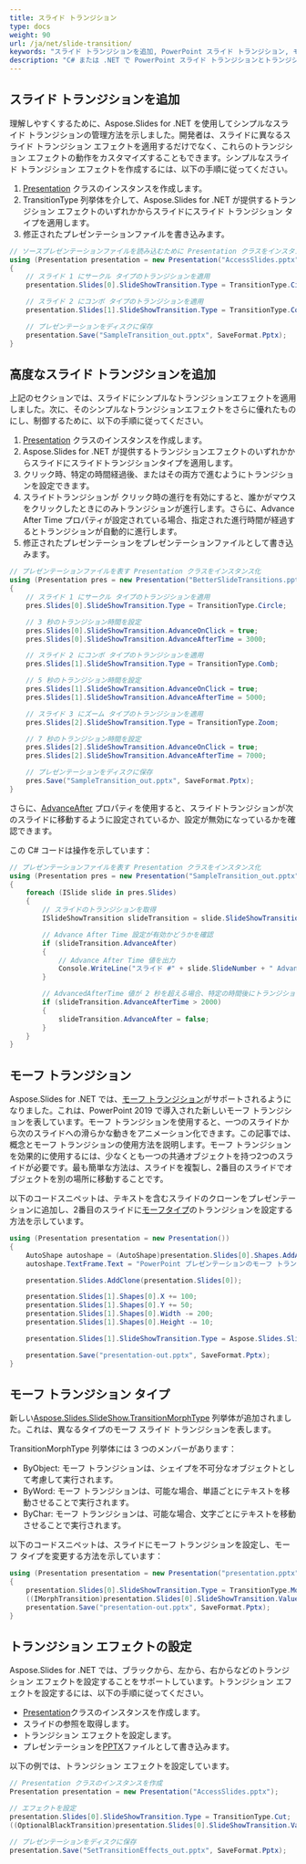 ```yaml
---
title: スライド トランジション
type: docs
weight: 90
url: /ja/net/slide-transition/
keywords: "スライド トランジションを追加, PowerPoint スライド トランジション, モーフ トランジション, 高度なスライド トランジション, トランジション エフェクト, C#, Csharp, .NET, Aspose.Slides"
description: "C# または .NET で PowerPoint スライド トランジションとトランジション エフェクトを追加"
---
```


## **スライド トランジションを追加**
理解しやすくするために、Aspose.Slides for .NET を使用してシンプルなスライド トランジションの管理方法を示しました。開発者は、スライドに異なるスライド トランジション エフェクトを適用するだけでなく、これらのトランジション エフェクトの動作をカスタマイズすることもできます。シンプルなスライド トランジション エフェクトを作成するには、以下の手順に従ってください。

1. [Presentation](https://reference.aspose.com/slides/net/aspose.slides/presentation) クラスのインスタンスを作成します。
1. TransitionType 列挙体を介して、Aspose.Slides for .NET が提供するトランジション エフェクトのいずれかからスライドにスライド トランジション タイプを適用します。
1. 修正されたプレゼンテーションファイルを書き込みます。

```c#
// ソースプレゼンテーションファイルを読み込むために Presentation クラスをインスタンス化
using (Presentation presentation = new Presentation("AccessSlides.pptx"))
{
    // スライド 1 にサークル タイプのトランジションを適用
    presentation.Slides[0].SlideShowTransition.Type = TransitionType.Circle;

    // スライド 2 にコンボ タイプのトランジションを適用
    presentation.Slides[1].SlideShowTransition.Type = TransitionType.Comb;

    // プレゼンテーションをディスクに保存
    presentation.Save("SampleTransition_out.pptx", SaveFormat.Pptx);
}
```

## **高度なスライド トランジションを追加**
上記のセクションでは、スライドにシンプルなトランジションエフェクトを適用しました。次に、そのシンプルなトランジションエフェクトをさらに優れたものにし、制御するために、以下の手順に従ってください。

1. [Presentation](https://reference.aspose.com/slides/net/aspose.slides/presentation) クラスのインスタンスを作成します。
1. Aspose.Slides for .NET が提供するトランジションエフェクトのいずれかからスライドにスライドトランジションタイプを適用します。
1. クリック時、特定の時間経過後、またはその両方で進むようにトランジションを設定できます。
1. スライドトランジションが クリック時の進行を有効にすると、誰かがマウスをクリックしたときにのみトランジションが進行します。さらに、Advance After Time プロパティが設定されている場合、指定された進行時間が経過するとトランジションが自動的に進行します。
1. 修正されたプレゼンテーションをプレゼンテーションファイルとして書き込みます。

```c#
// プレゼンテーションファイルを表す Presentation クラスをインスタンス化
using (Presentation pres = new Presentation("BetterSlideTransitions.pptx"))
{
    // スライド 1 にサークル タイプのトランジションを適用
    pres.Slides[0].SlideShowTransition.Type = TransitionType.Circle;

    // 3 秒のトランジション時間を設定
    pres.Slides[0].SlideShowTransition.AdvanceOnClick = true;
    pres.Slides[0].SlideShowTransition.AdvanceAfterTime = 3000;

    // スライド 2 にコンボ タイプのトランジションを適用
    pres.Slides[1].SlideShowTransition.Type = TransitionType.Comb;

    // 5 秒のトランジション時間を設定
    pres.Slides[1].SlideShowTransition.AdvanceOnClick = true;
    pres.Slides[1].SlideShowTransition.AdvanceAfterTime = 5000;

    // スライド 3 にズーム タイプのトランジションを適用
    pres.Slides[2].SlideShowTransition.Type = TransitionType.Zoom;

    // 7 秒のトランジション時間を設定
    pres.Slides[2].SlideShowTransition.AdvanceOnClick = true;
    pres.Slides[2].SlideShowTransition.AdvanceAfterTime = 7000;

    // プレゼンテーションをディスクに保存
    pres.Save("SampleTransition_out.pptx", SaveFormat.Pptx);
}
```

さらに、[AdvanceAfter](https://reference.aspose.com/slides/net/aspose.slides/islideshowtransition/advanceafter/) プロパティを使用すると、スライドトランジションが次のスライドに移動するように設定されているか、設定が無効になっているかを確認できます。

この C# コードは操作を示しています：

```c#
// プレゼンテーションファイルを表す Presentation クラスをインスタンス化
using (Presentation pres = new Presentation("SampleTransition_out.pptx"))
{
    foreach (ISlide slide in pres.Slides)
    {
        // スライドのトランジションを取得
        ISlideShowTransition slideTransition = slide.SlideShowTransition;

        // Advance After Time 設定が有効かどうかを確認
        if (slideTransition.AdvanceAfter)
        {
            // Advance After Time 値を出力
            Console.WriteLine("スライド #" + slide.SlideNumber + " AdvancedAfterTime: " + slideTransition.AdvanceAfterTime);
        }

        // AdvancedAfterTime 値が 2 秒を超える場合、特定の時間後にトランジションを無効にする
        if (slideTransition.AdvanceAfterTime > 2000)
        {
            slideTransition.AdvanceAfter = false;
        }
    }
}
```

## **モーフ トランジション**
Aspose.Slides for .NET では、[モーフ トランジション](https://reference.aspose.com/slides/net/aspose.slides.slideshow/imorphtransition)がサポートされるようになりました。これは、PowerPoint 2019 で導入された新しいモーフ トランジションを表しています。モーフ トランジションを使用すると、一つのスライドから次のスライドへの滑らかな動きをアニメーション化できます。この記事では、概念とモーフ トランジションの使用方法を説明します。モーフ トランジションを効果的に使用するには、少なくとも一つの共通オブジェクトを持つ2つのスライドが必要です。最も簡単な方法は、スライドを複製し、2番目のスライドでオブジェクトを別の場所に移動することです。

以下のコードスニペットは、テキストを含むスライドのクローンをプレゼンテーションに追加し、2番目のスライドに[モーフタイプ](https://reference.aspose.com/slides/net/aspose.slides.slideshow/imorphtransition/properties/morphtype)のトランジションを設定する方法を示しています。

```c#
using (Presentation presentation = new Presentation())
{
    AutoShape autoshape = (AutoShape)presentation.Slides[0].Shapes.AddAutoShape(ShapeType.Rectangle, 100, 100, 400, 100);
    autoshape.TextFrame.Text = "PowerPoint プレゼンテーションのモーフ トランジション";

    presentation.Slides.AddClone(presentation.Slides[0]);

    presentation.Slides[1].Shapes[0].X += 100;
    presentation.Slides[1].Shapes[0].Y += 50;
    presentation.Slides[1].Shapes[0].Width -= 200;
    presentation.Slides[1].Shapes[0].Height -= 10;

    presentation.Slides[1].SlideShowTransition.Type = Aspose.Slides.SlideShow.TransitionType.Morph;

    presentation.Save("presentation-out.pptx", SaveFormat.Pptx);
}
```

## **モーフ トランジション タイプ**
新しい[Aspose.Slides.SlideShow.TransitionMorphType](https://reference.aspose.com/slides/net/aspose.slides.slideshow/transitionmorphtype) 列挙体が追加されました。これは、異なるタイプのモーフ スライド トランジションを表します。

TransitionMorphType 列挙体には 3 つのメンバーがあります：

- ByObject: モーフ トランジションは、シェイプを不可分なオブジェクトとして考慮して実行されます。
- ByWord: モーフ トランジションは、可能な場合、単語ごとにテキストを移動させることで実行されます。
- ByChar: モーフ トランジションは、可能な場合、文字ごとにテキストを移動させることで実行されます。

以下のコードスニペットは、スライドにモーフ トランジションを設定し、モーフ タイプを変更する方法を示しています：

```c#
using (Presentation presentation = new Presentation("presentation.pptx"))
{
    presentation.Slides[0].SlideShowTransition.Type = TransitionType.Morph;
    ((IMorphTransition)presentation.Slides[0].SlideShowTransition.Value).MorphType = TransitionMorphType.ByWord;
    presentation.Save("presentation-out.pptx", SaveFormat.Pptx);
}
```

## **トランジション エフェクトの設定**
Aspose.Slides for .NET では、ブラックから、左から、右からなどのトランジション エフェクトを設定することをサポートしています。トランジション エフェクトを設定するには、以下の手順に従ってください。

- [Presentation](https://reference.aspose.com/slides/net/aspose.slides/presentation)クラスのインスタンスを作成します。
- スライドの参照を取得します。
- トランジション エフェクトを設定します。
- プレゼンテーションを[PPTX](https://docs.fileformat.com/presentation/pptx/)ファイルとして書き込みます。

以下の例では、トランジション エフェクトを設定しています。

```c#
// Presentation クラスのインスタンスを作成
Presentation presentation = new Presentation("AccessSlides.pptx");

// エフェクトを設定
presentation.Slides[0].SlideShowTransition.Type = TransitionType.Cut;
((OptionalBlackTransition)presentation.Slides[0].SlideShowTransition.Value).FromBlack = true;

// プレゼンテーションをディスクに保存
presentation.Save("SetTransitionEffects_out.pptx", SaveFormat.Pptx);
```